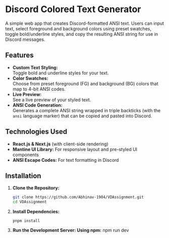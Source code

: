 # Discord Colored Text Generator

A simple web app that creates Discord-formatted ANSI text. Users can input text, select foreground and background colors using preset swatches, toggle bold/underline styles, and copy the resulting ANSI string for use in Discord messages.

## Features

- **Custom Text Styling:**  
  Toggle bold and underline styles for your text.
- **Color Swatches:**  
  Choose from preset foreground (FG) and background (BG) colors that map to 4-bit ANSI codes.
- **Live Preview:**  
  See a live preview of your styled text.
- **ANSI Code Generation:**  
  Generates a complete ANSI string wrapped in triple backticks (with the `ansi` language marker) that can be copied and pasted into Discord.

## Technologies Used

- **React.js & Next.js** (with client-side rendering)
- **Mantine UI Library:** For responsive layout and pre-styled UI components
- **ANSI Escape Codes:** For text formatting in Discord

## Installation

1. **Clone the Repository:**
   ```bash
   git clone https://github.com/Abhinav-1904/VDAssignment.git
   cd VDAssignment
   ```
2. **Install Dependencies:**
   ```Using npm:
   pnpm install
   ```
3. **Run the Development Server: Using npm:**
   npm run dev
